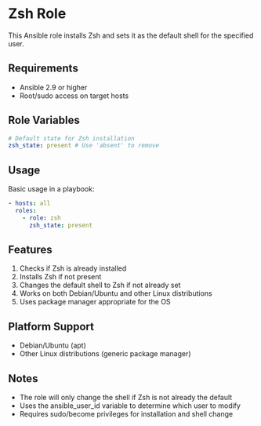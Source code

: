 # Zsh Role

This Ansible role installs Zsh and sets it as the default shell for the specified user.

## Requirements

- Ansible 2.9 or higher
- Root/sudo access on target hosts

## Role Variables

```yaml
# Default state for Zsh installation
zsh_state: present # Use 'absent' to remove
```

## Usage

Basic usage in a playbook:

```yaml
- hosts: all
  roles:
    - role: zsh
      zsh_state: present
```

## Features

1. Checks if Zsh is already installed
2. Installs Zsh if not present
3. Changes the default shell to Zsh if not already set
4. Works on both Debian/Ubuntu and other Linux distributions
5. Uses package manager appropriate for the OS

## Platform Support

- Debian/Ubuntu (apt)
- Other Linux distributions (generic package manager)

## Notes

- The role will only change the shell if Zsh is not already the default
- Uses the ansible_user_id variable to determine which user to modify
- Requires sudo/become privileges for installation and shell change
